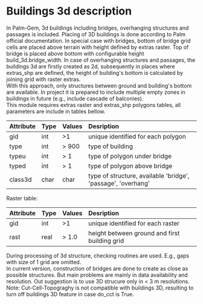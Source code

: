 # Buildings 3d description
In Palm-Gem, 3d buildings including bridges, overhanging structures and passages is included. Placing of 3D buildings is done according to Palm official documentation. In special case with bridges, bottom of bridge grid cells are placed above terrain with height defined by extras raster. Top of bridge is placed above bottom with configurable height build_3d.bridge_width. In case of overhanging structures and passages, the buildings 3d are firstly created as 2d, subsequently in places where extras_shp are defined, the height of building's bottom is calculated by joining grid with raster extras. \
With this approach, only structures between ground and building's bottom are available. In project it is prepared to include multiple empty zones in buildings in future (e.g., include cascade of balconies).\
This module requires extras raster and extras_shp polygons tables, all parameters are include in tables bellow. 

| Attribute | Type  | Values | Desription |
|:----------|:------|:-------|:----------------------|
| gid       | int   | >1     | unique identified for each polygon |
| type      | int   | > 900  | type of building |
| typeu     | int   | > 1    | type of polygon under bridge |
| typed     | int   | > 1    | type of polygon above bridge | 
| class3d   | char  | char   | type of structure, available 'bridge', 'passage', 'overhang' |

Raster table: 

| Attribute | Type  | Values | Desription |
|:----------|:------|:-------|:----------------------|
| gid       | int   | >1     | unique identified for each raster |
| rast      | real  | > 1.0  | height between ground and first building grid |


During processing of 3d structure, checking routines are used. E.g., gaps with size of 1 grid are omitted. \
In current version, construction of bridges are done to create as close as possible structures. But main problems are mainly in data availability and resolution. Out suggestion is to use 3D strucure only in < 3 m resolutions. 
Note: Cut-Cell-Topograghy is not compatible with buildings 3D, resulting to turn off buildings 3D feature in case do_cct is True.